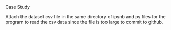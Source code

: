 Case Study 

Attach the dataset csv file in the same directory of ipynb and py files for the program to read the csv data since the file is too large to commit to github.
